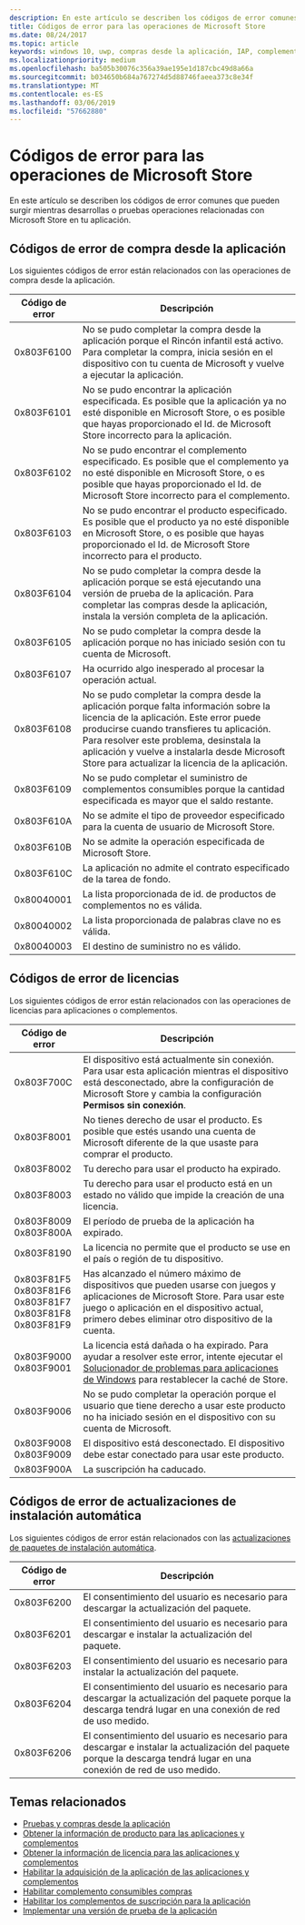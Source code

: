 ```yaml
---
description: En este artículo se describen los códigos de error comunes para las operaciones de Microsoft Store para aplicaciones y complementos, incluidas compras desde la aplicación, licencias y actualizaciones de aplicaciones de la instalación automática.
title: Códigos de error para las operaciones de Microsoft Store
ms.date: 08/24/2017
ms.topic: article
keywords: windows 10, uwp, compras desde la aplicación, IAP, complementos, códigos de error
ms.localizationpriority: medium
ms.openlocfilehash: ba505b30076c356a39ae195e1d187cbc49d8a66a
ms.sourcegitcommit: b034650b684a767274d5d88746faeea373c8e34f
ms.translationtype: MT
ms.contentlocale: es-ES
ms.lasthandoff: 03/06/2019
ms.locfileid: "57662880"
---
```

# <a name="error-codes-for-store-operations"></a>Códigos de error para las operaciones de Microsoft Store

<!-- confirm whether symbolic names are defined for app developers, or do they just handle direct error code values -->

En este artículo se describen los códigos de error comunes que pueden surgir mientras desarrollas o pruebas operaciones relacionadas con Microsoft Store en tu aplicación.

## <a name="in-app-purchase-error-codes"></a>Códigos de error de compra desde la aplicación

Los siguientes códigos de error están relacionados con las operaciones de compra desde la aplicación.

|  Código de error  |  Descripción  |
|--------------|---------------|
| 0x803F6100   | No se pudo completar la compra desde la aplicación porque el Rincón infantil está activo. Para completar la compra, inicia sesión en el dispositivo con tu cuenta de Microsoft y vuelve a ejecutar la aplicación.               |
| 0x803F6101   | No se pudo encontrar la aplicación especificada. Es posible que la aplicación ya no esté disponible en Microsoft Store, o es posible que hayas proporcionado el Id. de Microsoft Store incorrecto para la aplicación.     |
| 0x803F6102   | No se pudo encontrar el complemento especificado. Es posible que el complemento ya no esté disponible en Microsoft Store, o es posible que hayas proporcionado el Id. de Microsoft Store incorrecto para el complemento.                                               |
| 0x803F6103   | No se pudo encontrar el producto especificado. Es posible que el producto ya no esté disponible en Microsoft Store, o es posible que hayas proporcionado el Id. de Microsoft Store incorrecto para el producto.                                          |
| 0x803F6104   | No se pudo completar la compra desde la aplicación porque se está ejecutando una versión de prueba de la aplicación. Para completar las compras desde la aplicación, instala la versión completa de la aplicación.               |
| 0x803F6105   | No se pudo completar la compra desde la aplicación porque no has iniciado sesión con tu cuenta de Microsoft.                                              |
| 0x803F6107   | Ha ocurrido algo inesperado al procesar la operación actual.                                             |
| 0x803F6108   | No se pudo completar la compra desde la aplicación porque falta información sobre la licencia de la aplicación. Este error puede producirse cuando transfieres tu aplicación. Para resolver este problema, desinstala la aplicación y vuelve a instalarla desde Microsoft Store para actualizar la licencia de la aplicación.                                          |
| 0x803F6109   | No se pudo completar el suministro de complementos consumibles porque la cantidad especificada es mayor que el saldo restante.        |
| 0x803F610A   | No se admite el tipo de proveedor especificado para la cuenta de usuario de Microsoft Store.                                            |
| 0x803F610B   | No se admite la operación especificada de Microsoft Store.                                             |
| 0x803F610C   | La aplicación no admite el contrato especificado de la tarea de fondo.                                             |
| 0x80040001   | La lista proporcionada de id. de productos de complementos no es válida.                        |
| 0x80040002   | La lista proporcionada de palabras clave no es válida.                   |
| 0x80040003   | El destino de suministro no es válido.                       |

## <a name="licensing-error-codes"></a>Códigos de error de licencias

Los siguientes códigos de error están relacionados con las operaciones de licencias para aplicaciones o complementos.

|  Código de error  |  Descripción  |
|--------------|---------------|
| 0x803F700C   | El dispositivo está actualmente sin conexión. Para usar esta aplicación mientras el dispositivo está desconectado, abre la configuración de Microsoft Store y cambia la configuración **Permisos sin conexión**.            |
| 0x803F8001   | No tienes derecho de usar el producto. Es posible que estés usando una cuenta de Microsoft diferente de la que usaste para comprar el producto.           |
| 0x803F8002   | Tu derecho para usar el producto ha expirado.           |
| 0x803F8003   | Tu derecho para usar el producto está en un estado no válido que impide la creación de una licencia.   |
| 0x803F8009<br/>0x803F800A   | El período de prueba de la aplicación ha expirado.   |
| 0x803F8190   |  La licencia no permite que el producto se use en el país o región de tu dispositivo.  |
| 0x803F81F5<br/>0x803F81F6<br/>0x803F81F7<br/>0x803F81F8<br/>0x803F81F9   |  Has alcanzado el número máximo de dispositivos que pueden usarse con juegos y aplicaciones de Microsoft Store. Para usar este juego o aplicación en el dispositivo actual, primero debes eliminar otro dispositivo de la cuenta.  |
| 0x803F9000<br/>0x803F9001    |  La licencia está dañada o ha expirado. Para ayudar a resolver este error, intente ejecutar el [Solucionador de problemas para aplicaciones de Windows](https://support.microsoft.com/help/4027498/windows-run-the-troubleshooter-for-windows-apps) para restablecer la caché de Store.     |
| 0x803F9006    |  No se pudo completar la operación porque el usuario que tiene derecho a usar este producto no ha iniciado sesión en el dispositivo con su cuenta de Microsoft.            |
| 0x803F9008<br/>0x803F9009    |  El dispositivo está desconectado. El dispositivo debe estar conectado para usar este producto.            |
| 0x803F900A    |  La suscripción ha caducado.            |


## <a name="self-install-update-error-codes"></a>Códigos de error de actualizaciones de instalación automática

Los siguientes códigos de error están relacionados con las [actualizaciones de paquetes de instalación automática](../packaging/self-install-package-updates.md).

|  Código de error  |  Descripción  |
|--------------|---------------|
| 0x803F6200   | El consentimiento del usuario es necesario para descargar la actualización del paquete.               |
| 0x803F6201   | El consentimiento del usuario es necesario para descargar e instalar la actualización del paquete.                                                  |
| 0x803F6203   | El consentimiento del usuario es necesario para instalar la actualización del paquete.                                         |
| 0x803F6204   | El consentimiento del usuario es necesario para descargar la actualización del paquete porque la descarga tendrá lugar en una conexión de red de uso medido.                                             |
| 0x803F6206   | El consentimiento del usuario es necesario para descargar e instalar la actualización del paquete porque la descarga tendrá lugar en una conexión de red de uso medido.     |


## <a name="related-topics"></a>Temas relacionados

* [Pruebas y compras desde la aplicación](in-app-purchases-and-trials.md)
* [Obtener la información de producto para las aplicaciones y complementos](get-product-info-for-apps-and-add-ons.md)
* [Obtener la información de licencia para las aplicaciones y complementos](get-license-info-for-apps-and-add-ons.md)
* [Habilitar la adquisición de la aplicación de las aplicaciones y complementos](enable-in-app-purchases-of-apps-and-add-ons.md)
* [Habilitar complemento consumibles compras](enable-consumable-add-on-purchases.md)
* [Habilitar los complementos de suscripción para la aplicación](enable-subscription-add-ons-for-your-app.md)
* [Implementar una versión de prueba de la aplicación](implement-a-trial-version-of-your-app.md)
